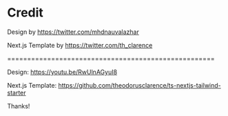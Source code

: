 # Credit

Design by https://twitter.com/mhdnauvalazhar

Next.js Template by https://twitter.com/th_clarence

====================================================

Design: https://youtu.be/RwUlnAGyuI8

Next.js Template: https://github.com/theodorusclarence/ts-nextjs-tailwind-starter

Thanks!
